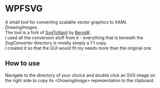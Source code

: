 # WPFSVG
A small tool for converting scalable vector graphics to XAML *DrawingImage*s.  
The tool is a fork of [SvgToXaml](https://github.com/BerndK/SvgToXaml) by [BerndK](https://github.com/BerndK).  
I used all the conversion stuff from it - everything that is beneath the *SvgConverter* directory is mostly simply a 1:1 copy.  
I created it so that the GUI would fit my needs more than the original one.

## How to use
Navigate to the directory of your choice and double click an SVG image on the right side to copy its *\<DrawingImage>* representation to the clipboard.